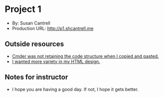 # Project 1
+ By: Susan Cantrell
+ Production URL: <http://p1.shcantrell.me>

## Outside resources
+ [Cmder was not retaining the code structure when I copied and pasted.](https://conemu.github.io/en/SettingsPaste.html)
+ [I wanted more variety in my HTML design.](https://css-tricks.com/snippets/css/a-guide-to-flexbox/)

## Notes for instructor
+ I hope you are having a good day. If not, I hope it gets better.